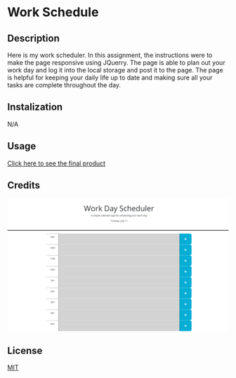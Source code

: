 # Work Schedule

## Description
Here is my work scheduler. In this assignment, the instructions were to make the page responsive using JQuerry. The page is able to plan out your work day and log it into the local storage and post it to the page. The page is helpful for keeping your daily life up to date and making sure all your tasks are complete throughout the day.
## Instalization
N/A

## Usage
[Click here to see the final product](https://crandonbruz.github.io/daily-schedule/)

## Credits
![Screenshot of the webpage](./peanuts/images/localhost_52330_index.html.png)

## License
[MIT](https://choosealicense.com/licenses/mit/)
